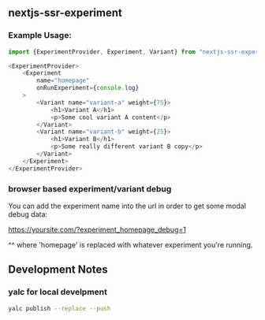 ## nextjs-ssr-experiment

### Example Usage:
```javascript
import {ExperimentProvider, Experiment, Variant} from "nextjs-ssr-experiment";

<ExperimentProvider>
    <Experiment
        name="homepage"
        onRunExperiment={console.log}
    >
        <Variant name="variant-a" weight={75}>
            <h1>Variant A</h1>
            <p>Some cool variant A content</p>
        </Variant>
        <Variant name="variant-b" weight={25}>
            <h1>Variant B</h1>
            <p>Some really different variant B copy</p>
        </Variant>
    </Experiment>
</ExperimentProvider>
```

### browser based experiment/variant debug
You can add the experiment name into the url in order to get some modal debug data:

https://yoursite.com/?experiment_homepage_debug=1

^^ where 'homepage' is replaced with whatever experiment you're running.


## Development Notes

### yalc for local develpment
```bash
yalc publish --replace --push
```
